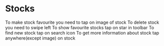 # Stocks
To make stock favourite you need to tap on image of stock
To delete stock you need to swipe left
To show favourite stocks tap on star in toolbar
To find new stock tap on search icon
To get more information about stock tap anywhere(except image) on stock
